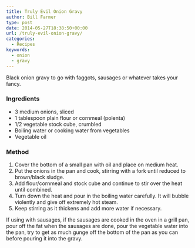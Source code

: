 ```yaml
---
title: Truly Evil Onion Gravy
author: Bill Farmer
type: post
date: 2014-05-27T18:38:50+00:00
url: /truly-evil-onion-gravy/
categories:
  - Recipes
keywords:
  - onion
  - gravy
---
```

Black onion gravy to go with faggots, sausages or whatever takes your fancy.

### Ingredients

  * 3 medium onions, sliced
  * 1 tablespoon plain flour or cornmeal (polenta)
  * 1/2 vegetable stock cube, crumbled
  * Boiling water or cooking water from vegetables
  * Vegetable oil

### Method

  1. Cover the bottom of a small pan with oil and place on medium heat.
  2. Put the onions in the pan and cook, stirring with a fork until reduced to brown/black sludge.
  3. Add flour/cornmeal and stock cube and continue to stir over the heat until combined.
  4. Turn down the heat and pour in the boiling water carefully. It will bubble violently and give off extremely hot steam.
  5. Keep stirring as it thickens and add more water if necessary.

If using with sausages, if the sausages are cooked in the oven in a grill pan, pour off the fat when the sausages are done, pour the vegetable water into the pan, try to get as much gunge off the bottom of the pan as you can before pouring it into the gravy.
